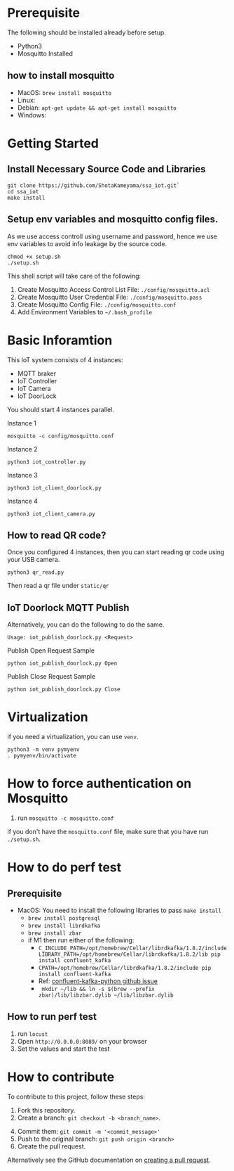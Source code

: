 # Prerequisite

The following should be installed already before setup.
- Python3
- Mosquitto Installed

## how to install mosquitto

- MacOS: `brew install mosquitto`
- Linux:
- Debian: `apt-get update && apt-get install mosquitto`
- Windows: 

# Getting Started

## Install Necessary Source Code and Libraries

```
git clone https://github.com/ShotaKameyama/ssa_iot.git`
cd ssa_iot
make install
```

## Setup env variables and mosquitto config files.

As we use access controll using username and password, hence we use env variables to avoid info leakage by the source code.

```
chmod +x setup.sh 
./setup.sh
```

This shell script will take care of the following:
1. Create Mosquitto Access Control List File: `./config/mosquitto.acl`
2. Create Mosquitto User Credential File: `./config/mosquitto.pass`
3. Create Mosquitto Config File: `./config/mosquitto.conf`
4. Add Environment Variables to `~/.bash_profile`


# Basic Inforamtion

This IoT system consists of 4 instances:
- MQTT braker
- IoT Controller
- IoT Camera
- IoT DoorLock

You should start 4 instances parallel.

Instance 1

```
mosquitto -c config/mosquitto.conf
```

Instance 2

```
python3 iot_controller.py
```

Instance 3

```
python3 iot_client_doorlock.py
```

Instance 4

```
python3 iot_client_camera.py
```

## How to read QR code?

Once you configured 4 instances, then you can start reading qr code using your USB camera.

```
python3 qr_read.py
```

Then read a qr file under `static/qr` 

## IoT Doorlock MQTT Publish

Alternatively, you can do the following to do the same.

```
Usage: iot_publish_doorlock.py <Request>
```
Publish Open Request Sample
```
python iot_publish_doorlock.py Open
```

Publish Close Request Sample
```
python iot_publish_doorlock.py Close
```


# Virtualization

if you need a virtualization, you can use `venv`.

```
python3 -m venv pymyenv
. pymyenv/bin/activate
```

# How to force authentication on Mosquitto

1. run `mosquitto -c mosquitto.conf`

if you don't have the `mosquitto.conf` file, make sure that you have run `./setup.sh`.

# How to do perf test

## Prerequisite

- MacOS: You need to install the following libraries to pass `make install`
  - `brew install postgresql`
  - `brew install librdkafka`
  - `brew install zbar`
  - if M1 then run either of the following:
    - `C_INCLUDE_PATH=/opt/homebrew/Cellar/librdkafka/1.8.2/include LIBRARY_PATH=/opt/homebrew/Cellar/librdkafka/1.8.2/lib pip install confluent_kafka`
    - `CPATH=/opt/homebrew/Cellar/librdkafka/1.8.2/include pip install confluent-kafka`
    - Ref: [confluent-kafka-python github issue](https://github.com/confluentinc/confluent-kafka-python/issues/1190)
    - ` mkdir ~/lib && ln -s $(brew --prefix zbar)/lib/libzbar.dylib ~/lib/libzbar.dylib`

## How to run perf test

1. run `locust`
2. Open `http://0.0.0.0:8089/` on your browser
3. Set the values and start the test

# How to contribute

To contribute to this project, follow these steps:

1. Fork this repository.
2. Create a branch: `git checkout -b <branch_name>`.
<!-- 3. Make your changes and check with: `make check` -->
4. Commit them: `git commit -m '<commit_message>'`
5. Push to the original branch: `git push origin <branch>`
6. Create the pull request.

Alternatively see the GitHub documentation on [creating a pull request](https://help.github.com/en/github/collaborating-with-issues-and-pull-requests/creating-a-pull-request).
